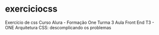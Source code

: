 # exerciciocss
Exercício de css
Curso Alura - Formação One Turma 3
Aula Front End T3 - ONE
Arquitetura CSS: descomplicando os problemas
